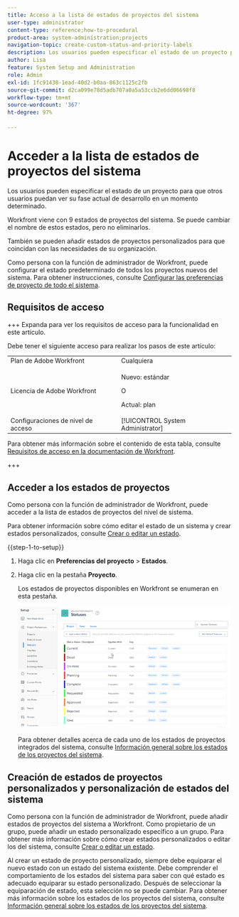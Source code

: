 ```yaml
---
title: Acceso a la lista de estados de proyectos del sistema
user-type: administrator
content-type: reference;how-to-procedural
product-area: system-administration;projects
navigation-topic: create-custom-status-and-priority-labels
description: Los usuarios pueden especificar el estado de un proyecto para que otros usuarios puedan ver su fase actual de desarrollo en un momento determinado.
author: Lisa
feature: System Setup and Administration
role: Admin
exl-id: 1fc91438-1ead-40d2-b0aa-863c1125c2fb
source-git-commit: d2ca099e78d5adb707a0a5a53ccb2e6dd06698f8
workflow-type: tm+mt
source-wordcount: '367'
ht-degree: 97%

---
```


# Acceder a la lista de estados de proyectos del sistema

Los usuarios pueden especificar el estado de un proyecto para que otros usuarios puedan ver su fase actual de desarrollo en un momento determinado.

Workfront viene con 9 estados de proyectos del sistema. Se puede cambiar el nombre de estos estados, pero no eliminarlos.

También se pueden añadir estados de proyectos personalizados para que coincidan con las necesidades de su organización.

Como persona con la función de administrador de Workfront, puede configurar el estado predeterminado de todos los proyectos nuevos del sistema. Para obtener instrucciones, consulte [Configurar las preferencias de proyecto de todo el sistema](../../../administration-and-setup/set-up-workfront/configure-system-defaults/set-project-preferences.md).

## Requisitos de acceso

+++ Expanda para ver los requisitos de acceso para la funcionalidad en este artículo.

Debe tener el siguiente acceso para realizar los pasos de este artículo:

<table style="table-layout:auto"> 
 <col> 
 <col> 
 <tbody> 
  <tr> 
   <td role="rowheader">Plan de Adobe Workfront</td> 
   <td>Cualquiera</td> 
  </tr> 
  <tr> 
  <tr> 
   <td role="rowheader">Licencia de Adobe Workfront</td> 
   <td><p>Nuevo: estándar</p>
       <p>O</p>
       <p>Actual: plan</p></td>
  </tr> 
  </tr> 
  <tr> 
   <td role="rowheader">Configuraciones de nivel de acceso</td> 
   <td>[!UICONTROL System Administrator]</td>
  </tr> 
 </tbody> 
</table>

Para obtener más información sobre el contenido de esta tabla, consulte [Requisitos de acceso en la documentación de Workfront](/help/quicksilver/administration-and-setup/add-users/access-levels-and-object-permissions/access-level-requirements-in-documentation.md).

+++

## Acceder a los estados de proyectos

Como persona con la función de administrador de Workfront, puede acceder a la lista de estados de proyectos del nivel de sistema.

Para obtener información sobre cómo editar el estado de un sistema y crear estados personalizados, consulte [Crear o editar un estado](../../../administration-and-setup/customize-workfront/creating-custom-status-and-priority-labels/create-or-edit-a-status.md).

{{step-1-to-setup}}

1. Haga clic en **Preferencias del proyecto** > **Estados**.

1. Haga clic en la pestaña **Proyecto**.

   Los estados de proyectos disponibles en Workfront se enumeran en esta pestaña.

   ![Estado del proyecto](assets/project-status.png)

   Para obtener detalles acerca de cada uno de los estados de proyectos integrados del sistema, consulte [Información general sobre los estados de los proyectos del sistema](../../../administration-and-setup/customize-workfront/creating-custom-status-and-priority-labels/system-project-statuses.md).

## Creación de estados de proyectos personalizados y personalización de estados del sistema

Como persona con la función de administrador de Workfront, puede añadir estados de proyectos del sistema a Workfront. Como propietario de un grupo, puede añadir un estado personalizado específico a un grupo. Para obtener más información sobre cómo crear estados personalizados o editar los del sistema, consulte [Crear o editar un estado](../../../administration-and-setup/customize-workfront/creating-custom-status-and-priority-labels/create-or-edit-a-status.md).

Al crear un estado de proyecto personalizado, siempre debe equiparar el nuevo estado con un estado del sistema existente. Debe comprender el comportamiento de los estados del sistema para saber con qué estado es adecuado equiparar su estado personalizado. Después de seleccionar la equiparación de estado, esta selección no se puede cambiar. Para obtener más información sobre los estados de los proyectos del sistema, consulte [Información general sobre los estados de los proyectos del sistema](../../../administration-and-setup/customize-workfront/creating-custom-status-and-priority-labels/system-project-statuses.md).
